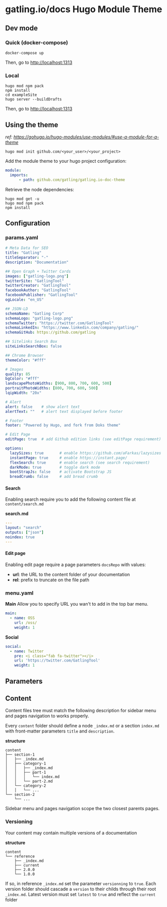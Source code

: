 
# gatling.io/docs Hugo Module Theme

## Dev mode

### Quick (docker-compose)

```console
docker-compose up
```

Then, go to [http://localhost:1313](http://localhost:1313)

### Local

```console
hugo mod npm pack
npm install
cd exampleSite
hugo server --buildDrafts
```

Then, go to [http://localhost:1313](http://localhost:1313)

## Using the theme

*ref: https://gohugo.io/hugo-modules/use-modules/#use-a-module-for-a-theme*
```console
hugo mod init github.com/<your_user>/<your_project>
```
Add the module theme to your hugo project configuration:
```yaml
module:
  imports:
      - path: github.com/gatling/gatling.io-doc-theme
```
Retrieve the node dependencies:
```console
hugo mod get -u
hugo mod npm pack
npm install
```

## Configuration

### params.yaml

```yaml
# Meta Data for SEO
title: "Gatling"
titleSeparator: "-"
description: "Documentation"

## Open Graph + Twitter Cards
images: ["gatling-logo.png"]
twitterSite: "GatlingTool"
twitterCreator: "GatlingTool"
facebookAuthor: "GatlingTool"
facebookPublisher: "GatlingTool"
ogLocale: "en_US"

## JSON-LD
schemaName: "Gatling Corp"
schemaLogo: "gatling-logo.png"
schemaTwitter: "https://twitter.com/GatlingTool"
schemaLinkedIn: "https://www.linkedin.com/company/gatling/"
schemaGitHub: https://github.com/gatling

## Sitelinks Search Box
siteLinksSearchBox: false

## Chrome Browser
themeColor: "#fff"

# Images
quality: 85
bgColor: "#fff"
landscapePhotoWidths: [900, 800, 700, 600, 500]
portraitPhotoWidths: [800, 700, 600, 500]
lqipWidth: "20x"

# Alert
alert: false	# show alert text
alertText: ""	# alert text displayed before footer

# Footer
footer: "Powered by Hugo, and fork from Doks theme"

# Edit Page
editPage: true	# add Github edition links (see editPage requirement)

options:
  lazySizes: true 		# enable https://github.com/aFarkas/lazysizes
  instantPage: true 	# enable https://instant.page/
  flexSearch: true 		# enable search (see search requirement)
  darkMode: true		# toggle dark mode
  bootStrapJs: false	# activate Bootstrap JS
  breadCrumb: false		# add bread crumb
```

#### Search

Enabling search require you to add the following content file at `content/search.md`

**search.md**
```yaml
---
layout: "search"
outputs: ["json"]
noindex: true
---
```

#### Edit page

Enabling edit page require a page parameters `docsRepo` with values:
* **url**:  the URL to the content folder of your documentation
* **rel**:  prefix to truncate on the file path

### menu.yaml

**Main**
Allow you to specify URL you wan't to add in the top bar menu.
```yaml
main:
  - name: OSS
    url: /oss/
    weight: 1
```
**Social**
```yaml
social:
  - name: Twitter
    pre: <i class="fab fa-twitter"></i>
    url: 'https://twitter.com/GatlingTool'
    weight: 1
```

## Parameters


## Content

Content files tree must match the following description for sidebar menu and pages navigation to works properly.

Every `content` folder should define a node `_index.md` or a section `index.md` with front-matter parameters `title` and  `description`.

**structure**
```
content
├── section-1
│   ├── _index.md
│   ├── category-1
│   │   ├── _index.md
│   │   ├── part-1
│   │   │   └── index.md
│   │   └── part-2.md
│   └── category-2
│   │   └── ...
└── section-2
    └── ...
```
Sidebar menu and pages navigation scope the two closest parents pages.

### Versioning

Your content may contain multiple versions of a documentation

**structure**
```
content
└── reference
    ├── _index.md
    ├── current
    ├── 2.0.0
    └── 1.0.0
```

If so, in reference  `_index.md` set the parameter `versionning` to `true`.
Each version folder should cascade a `version` to their childs through their root `_index.md`.
Latest version must set `latest` to `true` and reflect the `current` folder
